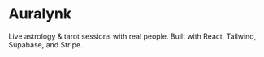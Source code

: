 # Auralynk

Live astrology & tarot sessions with real people. Built with React, Tailwind, Supabase, and Stripe.